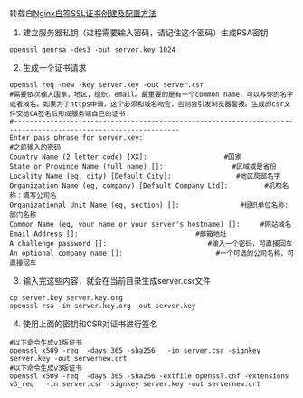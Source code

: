 转载自[Nginx自签SSL证书创建及配置方法](https://blog.csdn.net/weixin_34290000/article/details/93043685)
1. 建立服务器私钥（过程需要输入密码，请记住这个密码）生成RSA密钥
```shell
openssl genrsa -des3 -out server.key 1024
```
2. 生成一个证书请求   
```shell
openssl req -new -key server.key -out server.csr
#需要依次输入国家，地区，组织，email。最重要的是有一个common name，可以写你的名字或者域名。如果为了https申请，这个必须和域名吻合，否则会引发浏览器警报。生成的csr文件交给CA签名后形成服务端自己的证书
#---------------------------------------------------------------------------------------------------------------
Enter pass phrase for server.key:                                      #之前输入的密码
Country Name (2 letter code) [XX]:                   #国家
State or Province Name (full name) []:                 #区域或是省份
Locality Name (eg, city) [Default City]:                #地区局部名字
Organization Name (eg, company) [Default Company Ltd]:         #机构名称：填写公司名
Organizational Unit Name (eg, section) []:               #组织单位名称:部门名称
Common Name (eg, your name or your server's hostname) []:     #网站域名
Email Address []:                             #邮箱地址
A challenge password []:                         #输入一个密码，可直接回车
An optional company name []:                       #一个可选的公司名称，可直接回车
```
3. 输入完这些内容，就会在当前目录生成server.csr文件
```shell
cp server.key server.key.org
openssl rsa -in server.key.org -out server.key
```

4. 使用上面的密钥和CSR对证书进行签名
```shell
#以下命令生成v1版证书
openssl x509 -req  -days 365 -sha256   -in server.csr -signkey server.key -out servernew.crt
#以下命令生成v3版证书
openssl x509 -req  -days 365 -sha256 -extfile openssl.cnf -extensions v3_req   -in server.csr -signkey server.key -out servernew.crt
```

